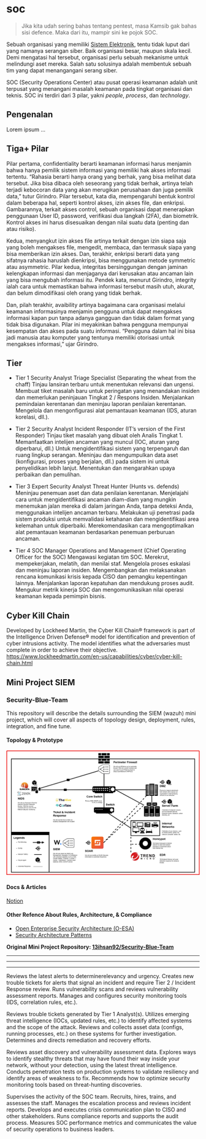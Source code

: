 # soc
> Jika kita udah sering bahas tentang pentest, masa Kamsib gak bahas sisi defence. Maka dari itu, mampir sini ke pojok SOC. 

Sebuah organisasi yang memiliki [Sistem Elektronik](https://pse.kominfo.go.id/home), tentu tidak luput dari yang namanya serangan siber. Baik organisasi besar, maupun skala kecil. Demi mengatasi hal tersebut, organisasi perlu sebuah mekanisme untuk melindungi aset mereka. Salah satu solusinya adalah membentuk sebuah tim yang dapat menangangani serang siber. 

SOC (Security Operations Center) atau pusat operasi keamanan adalah unit terpusat yang menangani masalah keamanan pada tingkat organisasi dan teknis. SOC ini terdiri dari 3 pilar, yakni _people_, _process_, dan _technology_.

## Pengenalan
Lorem ipsum ...

## Tiga+ Pilar
Pilar pertama, confidentiality berarti keamanan informasi harus menjamin bahwa hanya pemilik sistem informasi yang memiliki hak akses informasi tertentu. “Rahasia berarti hanya orang yang berhak, yang bisa melihat data tersebut. Jika bisa dibaca oleh seseorang yang tidak berhak, artinya telah terjadi kebocoran data yang akan merugikan perusahaan dan juga pemilik data,” tutur Girindro. Pilar tersebut, kata dia, mempengaruhi bentuk kontrol dalam beberapa hal, seperti kontrol akses, izin akses file, dan enkripsi. Gambarannya, terkait akses control, sebuah organisasi dapat menerapkan penggunaan User ID, password, verifikasi dua langkah (2FA), dan biometrik. Kontrol akses ini harus disesuaikan dengan nilai suatu data (penting dan atau risiko).

Kedua, menyangkut izin akses file artinya terkait dengan izin siapa saja yang boleh mengakses file, mengedit, membaca, dan termasuk siapa yang bisa memberikan izin akses. Dan, terakhir, enkripsi berarti data yang sifatnya rahasia haruslah dienkripsi, bisa menggunakan metode symmetric atau asymmetric. Pilar kedua, integritas bersinggungan dengan jaminan kelengkapan informasi dan menjaganya dari kerusakan atau ancaman lain yang bisa mengubah informasi itu. Pendek kata, menurut Girindro, integrity ialah cara untuk memastikan bahwa informasi tersebut masih utuh, akurat, dan belum dimodifikasi oleh orang yang tidak berhak.

Dan, pilah terakhir, avaibility artinya bagaimana cara organisasi melalui keamanan informasinya menjamin pengguna untuk dapat mengakses informasi kapan pun tanpa adanya gangguan dan tidak dalam format yang tidak bisa digunakan. Pilar ini meyakinkan bahwa pengguna mempunyai kesempatan dan akses pada suatu informasi. “Pengguna dalam hal ini bisa jadi manusia atau komputer yang tentunya memiliki otorisasi untuk mengakses informasi,” ujar Girindro.

## Tier 
* Tier 1 Security Analyst
Triage Specialist (Separating the wheat from the chaff)
Tinjau lansiran terbaru untuk menentukan relevansi dan urgensi. Membuat tiket masalah baru untuk peringatan yang menandakan insiden dan memerlukan peninjauan Tingkat 2 / Respons Insiden. Menjalankan pemindaian kerentanan dan meninjau laporan penilaian kerentanan. Mengelola dan mengonfigurasi alat pemantauan keamanan (IDS, aturan korelasi, dll.).

* Tier 2 Security Analyst
Incident Responder (IT’s version of the First Responder)
Tinjau tiket masalah yang dibuat oleh Analis Tingkat 1. Memanfaatkan intelijen ancaman yang muncul (IOC, aturan yang diperbarui, dll.) Untuk mengidentifikasi sistem yang terpengaruh dan ruang lingkup serangan. Meninjau dan mengumpulkan data aset (konfigurasi, proses yang berjalan, dll.) pada sistem ini untuk penyelidikan lebih lanjut. Menentukan dan mengarahkan upaya perbaikan dan pemulihan.

* Tier 3 Expert Security Analyst
Threat Hunter (Hunts vs. defends)
Meninjau penemuan aset dan data penilaian kerentanan. Menjelajahi cara untuk mengidentifikasi ancaman diam-diam yang mungkin menemukan jalan mereka di dalam jaringan Anda, tanpa deteksi Anda, menggunakan intelijen ancaman terbaru. Melakukan uji penetrasi pada sistem produksi untuk memvalidasi ketahanan dan mengidentifikasi area kelemahan untuk diperbaiki. Merekomendasikan cara mengoptimalkan alat pemantauan keamanan berdasarkan penemuan perburuan ancaman.

* Tier 4 SOC Manager
Operations and Management (Chief Operating Officer for the SOC)
Mengawasi kegiatan tim SOC. Merekrut, mempekerjakan, melatih, dan menilai staf. Mengelola proses eskalasi dan meninjau laporan insiden. Mengembangkan dan melaksanakan rencana komunikasi krisis kepada CISO dan pemangku kepentingan lainnya. Menjalankan laporan kepatuhan dan mendukung proses audit. Mengukur metrik kinerja SOC dan mengomunikasikan nilai operasi keamanan kepada pemimpin bisnis.

## Cyber Kill Chain
Developed by Lockheed Martin, the Cyber Kill Chain® framework is part of the Intelligence Driven Defense® model for identification and prevention of cyber intrusions activity. The model identifies what the adversaries must complete in order to achieve their objective.
https://www.lockheedmartin.com/en-us/capabilities/cyber/cyber-kill-chain.html

## Mini Project SIEM
### Security-Blue-Team
This repository will describe the details surrounding the SIEM (wazuh) mini project, which will cover all aspects of topology design, deployment, rules, integration, and fine tune.

#### Topology & Prototype
![My Image](https://raw.githubusercontent.com/13ihsan92/Security-Blue-Team/contributor/Images/Topology-jpg.jpg)

#### Docs & Articles
[Notion](https://13ihsan92.notion.site/Documentation-san-NBA-stl-b5f06c8384c34fbb877a1313cffd7804)

#### Other Refence About Rules, Architecture, & Compliance
- [Open Enterprise Security Architecture (O-ESA)](https://pubs.opengroup.org/security/o-esa/#_Toc291061776)
- [Security Architecture Patterns](https://www.opensecurityarchitecture.org/cms/library/patternlandscape)

**Original Mini Project Repository: [13ihsan92/Security-Blue-Team](https://github.com/13ihsan92/Security-Blue-Team/tree/contributor)**

---
---
---

Reviews the latest alerts to determinerelevancy and urgency. Creates new trouble tickets for alerts that signal an incident and require Tier 2 / Incident Response review. Runs vulnerability scans and reviews vulnerability assessment reports. Manages and configures security monitoring tools (IDS, correlation rules, etc.).

Reviews trouble tickets generated by Tier 1 Analyst(s). Utilizes emerging threat intelligence (IOCs, updated rules, etc.) to identify affected systems and the scope of the attack. Reviews and collects asset data (configs, running processes, etc.) on these systems for further investigation. Determines and directs remediation and recovery efforts.

Reviews asset discovery and vulnerability assessment data. Explores ways to identify stealthy threats that may have found their way inside your network, without your detection, using the latest threat intelligence. Conducts penetration tests on production systems to validate resiliency and identify areas of weakness to fix. Recommends how to optimize security monitoring tools based on threat-hunting discoveries.

Supervises the activity of the SOC team. Recruits, hires, trains, and assesses the staff. Manages the escalation process and reviews incident reports. Develops and executes crisis communication plan to CISO and other stakeholders. Runs compliance reports and supports the audit process. Measures SOC performance metrics and communicates the value of security operations to business leaders.

